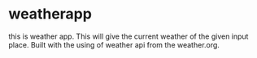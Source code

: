 # weatherapp

this is weather app. This will give the current weather of the given input place. Built with the using of weather api from the weather.org.
